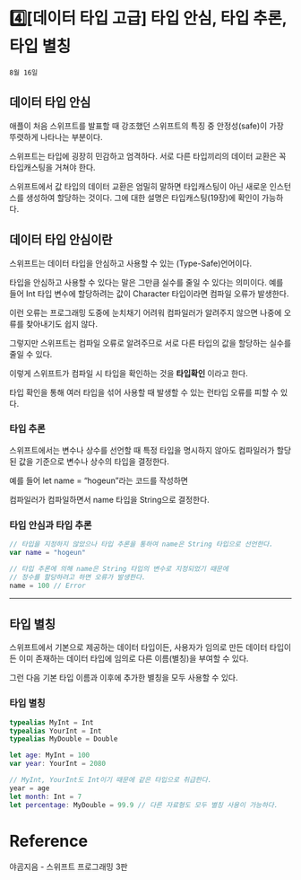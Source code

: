 # 4️⃣[데이터 타입 고급] 타입 안심, 타입 추론, 타입 별칭

`8월 16일`

## 데이터 타입 안심

애플이 처음 스위프트를 발표할 때 강조했던 스위프트의 특징 중 안정성(safe)이 가장 뚜렷하게 나타나는 부분이다. 

스위프트는 타입에 굉장히 민감하고 엄격하다. 서로 다른 타입끼리의 데이터 교환은 꼭 타입캐스팅을 거쳐야 한다.

스위프트에서 값 타입의 데이터 교환은 엄밀히 말하면 타입캐스팅이 아닌 새로운 인스턴스를 생성하여 할당하는 것이다. 그에 대한 설명은 타입캐스팅(19장)에 확인이 가능하다.

## 데이터 타입 안심이란

스위프트는 데이터 타입을 안심하고 사용할 수 있는 (Type-Safe)언어이다.

타입을 안심하고 사용할 수 있다는 말은 그만큼 실수를 줄일 수 있다는 의미이다. 예를 들어 Int 타입 변수에 할당하려는 값이 Character 타입이라면 컴파일 오류가 발생한다. 

이런 오류는 프로그래밍 도중에 눈치채기 어려워 컴파일러가 알려주지 않으면 나중에 오류를 찾아내기도 쉽지 않다.

그렇지만 스위프트는 컴파일 오류로 알려주므로 서로 다른 타입의 값을 할당하는 실수를 줄일 수 있다.

이렇게 스위프트가 컴파일 시 타입을 확인하는 것을 **타입확인** 이라고 한다.

타입 확인을 통해 여러 타입을 섞어 사용할 때 발생할 수 있는 런타입 오류를 피할 수 있다.

### 타입 추론

스위프트에서는 변수나 상수를 선언할 때 특정 타입을 명시하지 않아도 컴파일러가 할당된 값을 기준으로 변수나 상수의 타입을 결정한다.

예를 들어 let name = “hogeun”라는 코드를 작성하면

컴파일러가 컴파일하면서 name 타입을 String으로 결정한다.

### 타입 안심과 타입 추론

```swift
// 타입을 지정하지 않았으나 타입 추론을 통하여 name은 String 타입으로 선언한다.
var name = "hogeun"

// 타입 추론에 의해 name은 String 타입의 변수로 지정되었기 때문에
// 정수를 할당하려고 하면 오류가 발생한다.
name = 100 // Error 
```

---

## 타입 별칭

스위프트에서 기본으로 제공하는 데이터 타입이든, 사용자가 임의로 만든 데이터 타입이든 이미 존재하는 데이터 타입에 임의로 다른 이름(별칭)을 부여할 수 있다.

그런 다음 기본 타입 이름과 이후에 추가한 별칭을 모두 사용할 수 있다.

### 타입 별칭

```swift
typealias MyInt = Int
typealias YourInt = Int
typealias MyDouble = Double

let age: MyInt = 100
var year: YourInt = 2080

// MyInt, YourInt도 Int이기 때문에 같은 타입으로 취급한다.
year = age
let month: Int = 7
let percentage: MyDouble = 99.9 // 다른 자료형도 모두 별칭 사용이 가능하다.
```

# Reference

야곰지음 - 스위프트 프로그래밍 3판
